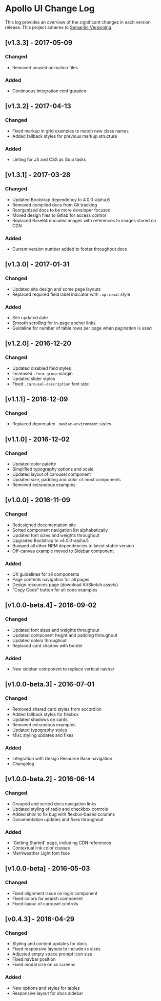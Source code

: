 # Apollo UI Change Log

This log provides an overview of the significant changes in each version release.  This project adheres to [Semantic Versioning](http://semver.org/).


## [v1.3.3] - 2017-05-09

### Changed
- Removed unused animation files

### Added
- Continuous Integration configuration


## [v1.3.2] - 2017-04-13

### Changed
- Fixed markup in grid examples to match new class names
- Added fallback styles for previous markup structure

### Added
- Linting for JS and CSS as Gulp tasks


## [v1.3.1] - 2017-03-28

### Changed
- Updated Bootstrap dependency to 4.0.0-alpha.6
- Removed compiled docs from Git tracking
- Reorganized docs to be more developer focused
- Moved design files to Gitlab for access control
- Replaced Base64 encoded images with references to images stored on CDN

### Added
- Current version number added to footer throughout docs


## [v1.3.0] - 2017-01-31

### Changed
- Updated site design and some page layouts
- Replaced required field label indicator with `.optional` style

### Added
- Site updated date
- Smooth scrolling for in-page anchor links
- Guideline for number of table rows per page when pagination is used


## [v1.2.0] - 2016-12-20

### Changed
- Updated disabled field styles
- Increased `.form-group` margin
- Updated slider styles
- Fixed `.carousel-description` font size


## [v1.1.1] - 2016-12-09

### Changed
- Replaced deprecated `.navbar-environment` styles


## [v1.1.0] - 2016-12-02

### Changed
- Updated color palette
- Simplified typography options and scale
- Updated layout of carousel component
- Updated size, padding and color of most components
- Removed extraneous examples


## [v1.0.0] - 2016-11-09

### Changed
- Redesigned documentation site
- Sorted component navigation list alphabetically
- Updated font sizes and weights throughout
- Upgraded Bootstrap to v4.0.0-alpha.5
- Bumped all other NPM dependencies to latest stable version
- Off-canvas example moved to Sidebar component

### Added
- UX guidelines for all components
- Page contents navigation for all pages
- Design resources page (download AI/Sketch assets)
- "Copy Code" button for all code examples


## [v1.0.0-beta.4] - 2016-09-02

### Changed
- Updated font sizes and weights throughout
- Updated component height and padding throughout
- Updated colors throughout
- Replaced card shadow with border

### Added
- New sidebar component to replace vertical navbar


## [v1.0.0-beta.3] - 2016-07-01

### Changed
- Removed shared card styles from accordion
- Added fallback styles for flexbox
- Updated shadows on cards
- Removed extraneous examples
- Updated typography styles
- Misc styling updates and fixes

### Added
- Integration with Design Resource Base navigation
- Changelog


## [v1.0.0-beta.2] - 2016-06-14

### Changed
- Grouped and sorted docs navigation links
- Updated styling of radio and checkbox controls
- Added shim to fix bug with flexbox-based columns
- Documentation updates and fixes throughout

### Added
- 'Getting Started' page, including CDN references
- Contextual link color classes
- Merriweather Light font face


## [v1.0.0-beta] - 2016-05-03

### Changed
- Fixed alignment issue on login component
- Fixed colors for search component
- Fixed layout of carousel controls


## [v0.4.3] - 2016-04-29

### Changed
- Styling and content updates for docs
- Fixed responsive layouts to include xs sizes
- Adjusted empty space prompt icon size
- Fixed navbar position
- Fixed modal size on xs screens

### Added
- New options and styles for tables
- Responsive layout for docs sidebar

